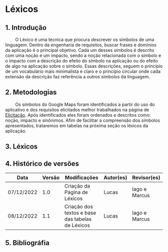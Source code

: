 # Léxicos

## 1. Introdução

&emsp;&emsp; O Léxico é uma técnica que procura descrever os símbolos de uma linguagem. Dentro da engenharia de requisitos, buscar frases e domínios da aplicação é o principal objetivo. Cada um desses símbolos é descrito com uma noção e um impacto, sendo a noção relacionada com o símbolo e o impacto com a descrição do efeito do símbolo na aplicação ou do efeito de algo na aplicação sobre o símbolo. Essas descrições, seguem o princípio de um vocabulário mais minimalista e claro e o princípio circular onde cada extensão da descrição faz referência a outros símbolos da linguagem.

## 2. Metodologias

&emsp;&emsp; Os símbolos do Google Maps foram identificados a partir do uso do aplicativo e dos requisitos elicitados melhor trabalhados na página de [Elicitação](https://requisitos-de-software.github.io/2022.2-GoogleMaps/elicitacao/2.perfil/). Após identificados eles foram ordenados e descritos como: noção, impacto e sinônimos. Afim de facilitar a compreensão dos símbolos apresentados, trataremos em tabelas na próxima seção os léxicos da aplicação. 

## 3. Léxicos

## 4. Histórico de versões

| Data       | Versão | Modificações                                                        | Autor(es)     | Revisor(es) |
| ---------- | ------ | ------------------------------------------------------------------- | ------------- | ----------- |
| 07/12/2022 | 1.0    | Criação da Página de Léxicos                          | Lucas | Iago e Marcus       |
| 08/12/2022 | 1.1    | Criação dos textos e base das tabelas de Léxicos                        | Lucas | Iago e Marcus       |

## 5. Bibliográfia